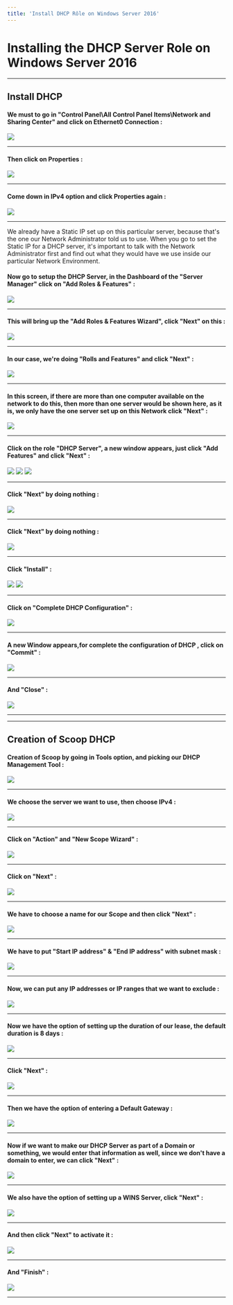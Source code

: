 ```yaml
---
title: 'Install DHCP Rôle on Windows Server 2016'
---
```


#  <a href="/windows/windows-server/windows-server-2016/dhcp" class="nav-button transform"><span></span></a>Installing the DHCP Server Role on Windows Server 2016
---
## Install DHCP 

#### We must to go in **"Control Panel\All Control Panel Items\Network and Sharing Center"** and click on **Ethernet0** Connection :

![](Network1.png)

---
#### Then click on **Properties** :

![](Network2.png)

---
#### Come down in **IPv4 option** and click **Properties** again  :

![](Network3.png)

---
We already have a Static IP set up on this particular server, because that's the one our Network Administrator told us to use. When you go to set the Static IP for a DHCP server, it's important to talk with the Network Administrator first and find out what they would have we use inside our particular Network Environment.

#### Now go to setup the **DHCP Server**, in the Dashboard of the **"Server Manager"** click on **"Add Roles & Features"** :

![](01-Server-Manager.png)

---
#### This will bring up the **"Add Roles & Features Wizard"**, click **"Next"** on this :

![](DHCP1.png)

---
#### In our case, we're doing **"Rolls and Features"** and click **"Next"** :

![](DHCP3.png)

---
#### In this screen, if there are more than one computer available on the network to do this, then more than one server would be shown here, as it is, we only have the one server set up on this Network click **"Next"** :

![](DHCP3-1.png)

---
#### Click on the role **"DHCP Server"**, a new window appears, just click **"Add Features"** and click **"Next"** :

![](DHCP4.png)
![](DHCP5.png)
![](DHCP6.png)

---
#### Click **"Next"** by doing nothing :

![](DHCP7.png)

---
#### Click **"Next"** by doing nothing :

![](DHCP8.png)

---
#### Click **"Install"** :

![](DHCP9.png)
![](DHCP10.png)

---
#### Click on **"Complete DHCP Configuration"** :

![](DHCP10-1.png)

---
#### A new Window appears,for complete the configuration of DHCP , click on **"Commit"** :

![](DHCP11.png)

---
#### And **"Close"** :

![](DHCP12.png)

---
---

## Creation of Scoop DHCP 

#### Creation of Scoop by going in Tools option, and picking our **DHCP Management Tool** :

![](DHCP14.png)

---
#### We choose the server we want to use, then choose **IPv4** :

![](DHCP14-1.png)

---
#### Click on **"Action"** and **"New Scope Wizard"** :

![](DHCP15.png)

---
#### Click on **"Next"** :

![](DHCP16.png)

---
#### We have to choose a name for our Scope and then click **"Next"** :

![](DHCP17.png)

---
#### We have to put **"Start IP address"** & **"End IP address"** with subnet mask :

![](DHCP18.png)

---
#### Now, we can put any IP addresses or IP ranges that we want to exclude :

![](DHCP19.png)

---
#### Now we have the option of setting up the duration of our lease, the default duration is 8 days :

![](DHCP20.png)

---
#### Click **"Next"** :

![](DHCP21.png)

---
#### Then we have the option of entering a **Default Gateway** :

![](DHCP22.png)

---
#### Now if we want to make our **DHCP Server** as part of a Domain or something, we would enter that information as well, since we don't have a domain to enter, we can click **"Next"** :

![](DHCP23.png)

---
#### We also have the option of setting up a **WINS Server**, click **"Next"** :

![](DHCP24.png)

---
#### And then click **"Next"** to activate it :

![](DHCP25.png)

---
#### And **"Finish"** :

![](DHCP26.png)

---